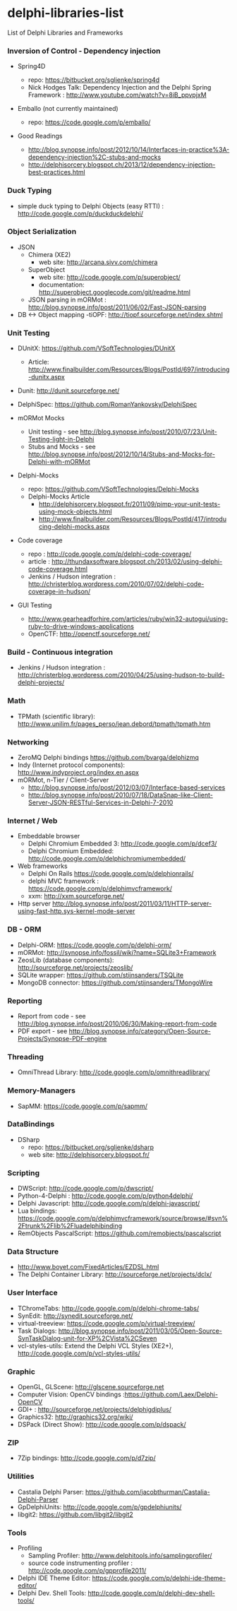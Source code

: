 delphi-libraries-list
=====================

List of Delphi Libraries and Frameworks


### Inversion of Control - Dependency injection

- Spring4D 
  - repo: https://bitbucket.org/sglienke/spring4d
  - Nick Hodges Talk: Dependency Injection and the Delphi Spring Framework : http://www.youtube.com/watch?v=8iB_ppvpjxM

- Emballo (not currently maintained)
  - repo: https://code.google.com/p/emballo/

- Good Readings
  - http://blog.synopse.info/post/2012/10/14/Interfaces-in-practice%3A-dependency-injection%2C-stubs-and-mocks
  - http://delphisorcery.blogspot.ch/2013/12/dependency-injection-best-practices.html

### Duck Typing

- simple duck typing to Delphi Objects (easy RTTI) : http://code.google.com/p/duckduckdelphi/



### Object Serialization

- JSON
  - Chimera (XE2)
    - web site: http://arcana.sivv.com/chimera
  - SuperObject
    - web site: http://code.google.com/p/superobject/
    - documentation: http://superobject.googlecode.com/git/readme.html
  - JSON parsing in mORMot : http://blog.synopse.info/post/2011/06/02/Fast-JSON-parsing
- DB <-> Object mapping
  -tiOPF:  http://tiopf.sourceforge.net/index.shtml



### Unit Testing

- DUnitX: https://github.com/VSoftTechnologies/DUnitX
  - Article: http://www.finalbuilder.com/Resources/Blogs/PostId/697/introducing-dunitx.aspx
- Dunit: http://dunit.sourceforge.net/
- DelphiSpec: https://github.com/RomanYankovsky/DelphiSpec

- mORMot Mocks
  - Unit testing - see http://blog.synopse.info/post/2010/07/23/Unit-Testing-light-in-Delphi
  - Stubs and Mocks - see http://blog.synopse.info/post/2012/10/14/Stubs-and-Mocks-for-Delphi-with-mORMot

- Delphi-Mocks 
  - repo: https://github.com/VSoftTechnologies/Delphi-Mocks
  - Delphi-Mocks Article
    - http://delphisorcery.blogspot.fr/2011/09/pimp-your-unit-tests-using-mock-objects.html
    - http://www.finalbuilder.com/Resources/Blogs/PostId/417/introducing-delphi-mocks.aspx
- Code coverage 
  - repo : http://code.google.com/p/delphi-code-coverage/
  - article : http://thundaxsoftware.blogspot.ch/2013/02/using-delphi-code-coverage.html
  - Jenkins / Hudson integration : http://christerblog.wordpress.com/2010/07/02/delphi-code-coverage-in-hudson/
- GUI Testing
  - http://www.gearheadforhire.com/articles/ruby/win32-autogui/using-ruby-to-drive-windows-applications
  - OpenCTF: http://openctf.sourceforge.net/
 

### Build - Continuous integration

- Jenkins / Hudson integration : http://christerblog.wordpress.com/2010/04/25/using-hudson-to-build-delphi-projects/


### Math

- TPMath (scientific library): http://www.unilim.fr/pages_perso/jean.debord/tpmath/tpmath.htm

### Networking

- ZeroMQ Delphi bindings https://github.com/bvarga/delphizmq
- Indy (Internet protocol components): http://www.indyproject.org/index.en.aspx
- mORMot, n-Tier / Client-Server
  - http://blog.synopse.info/post/2012/03/07/Interface-based-services      
  - http://blog.synopse.info/post/2010/07/18/DataSnap-like-Client-Server-JSON-RESTful-Services-in-Delphi-7-2010

### Internet / Web
- Embeddable browser
  - Delphi Chromium Embedded 3: http://code.google.com/p/dcef3/
  - Delphi Chromium Embedded: http://code.google.com/p/delphichromiumembedded/
- Web frameworks
  - Delphi On Rails https://code.google.com/p/delphionrails/
  - delphi MVC framework : https://code.google.com/p/delphimvcframework/
  - xxm: http://xxm.sourceforge.net/
- Http server http://blog.synopse.info/post/2011/03/11/HTTP-server-using-fast-http.sys-kernel-mode-server 

### DB - ORM

- Delphi-ORM: https://code.google.com/p/delphi-orm/
- mORMot:  http://synopse.info/fossil/wiki?name=SQLite3+Framework
- ZeosLib (database components): http://sourceforge.net/projects/zeoslib/
- SQLite wrapper: https://github.com/stijnsanders/TSQLite
- MongoDB connector: https://github.com/stijnsanders/TMongoWire

### Reporting

  - Report from code - see http://blog.synopse.info/post/2010/06/30/Making-report-from-code
  - PDF export - see http://blog.synopse.info/category/Open-Source-Projects/Synopse-PDF-engine


### Threading

- OmniThread Library: http://code.google.com/p/omnithreadlibrary/
 
### Memory-Managers

- SapMM: https://code.google.com/p/sapmm/

### DataBindings

- DSharp 
  - repo: https://bitbucket.org/sglienke/dsharp
  - web site: http://delphisorcery.blogspot.fr/


### Scripting

- DWScript: http://code.google.com/p/dwscript/
- Python-4-Delphi : http://code.google.com/p/python4delphi/
- Delphi Javascript: http://code.google.com/p/delphi-javascript/
- Lua bindings: https://code.google.com/p/delphimvcframework/source/browse/#svn%2Ftrunk%2Flib%2Fluadelphibinding
- RemObjects PascalScript: https://github.com/remobjects/pascalscript


### Data Structure

- http://www.boyet.com/FixedArticles/EZDSL.html
- The Delphi Container Library: http://sourceforge.net/projects/dclx/

### User Interface

- TChromeTabs: http://code.google.com/p/delphi-chrome-tabs/
- SynEdit: http://synedit.sourceforge.net/
- virtual-treeview: https://code.google.com/p/virtual-treeview/
- Task Dialogs: http://blog.synopse.info/post/2011/03/05/Open-Source-SynTaskDialog-unit-for-XP%2CVista%2CSeven
- vcl-styles-utils: Extend the Delphi VCL Styles (XE2+), http://code.google.com/p/vcl-styles-utils/ 

### Graphic

- OpenGL, GLScene: http://glscene.sourceforge.net
- Computer Vision: OpenCV bindings :https://github.com/Laex/Delphi-OpenCV
- GDI+ : http://sourceforge.net/projects/delphigdiplus/
- Graphics32: http://graphics32.org/wiki/
- DSPack (Direct Show): http://code.google.com/p/dspack/

### ZIP

- 7Zip bindings: http://code.google.com/p/d7zip/

### Utilities

- Castalia Delphi Parser: https://github.com/jacobthurman/Castalia-Delphi-Parser
- GpDelphiUnits: http://code.google.com/p/gpdelphiunits/
- libgit2: https://github.com/libgit2/libgit2

### Tools
- Profiling
  - Sampling Profiler: http://www.delphitools.info/samplingprofiler/
  - source code instrumenting profiler : http://code.google.com/p/gpprofile2011/
- Delphi IDE Theme Editor: https://code.google.com/p/delphi-ide-theme-editor/
- Delphi Dev. Shell Tools: http://code.google.com/p/delphi-dev-shell-tools/

